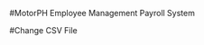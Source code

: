 #MotorPH Employee Management Payroll System

#Change CSV File
```private String csvFile = "/Users/set/Downloads/MotorPHEmployee/src/motorphemployee/data.csv"; //change depends on the file location of csv
```
